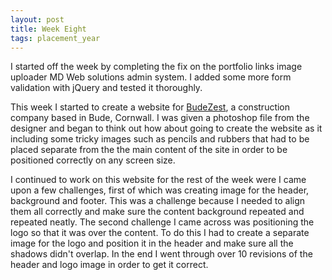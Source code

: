 ```yaml
---
layout: post
title: Week Eight
tags: placement_year
---
```

I started off the week by completing the fix on the portfolio links image uploader MD Web solutions admin system. I added some more form validation with jQuery and tested it thoroughly.

This week I started to create a website for [BudeZest](http://budezest.co.uk/ "BudeZest Construction in Bude, Cornwall"), a construction company based in Bude, Cornwall. I was given a photoshop file from the designer and began to think out how about going to create the website as it including some tricky images such as pencils and rubbers that had to be placed separate from the the main content of the site in order to be positioned correctly on any screen size.

I continued to work on this website for the rest of the week were I came upon a few challenges, first of which was creating image for the header, background and footer. This was a challenge because I needed to align them all correctly and make sure the content background repeated and repeated neatly. The second challenge I came across was positioning the logo so that it was over the content. To do this I had to create a separate image for the logo and position it in the header and make sure all the shadows didn't overlap. In the end I went through over 10 revisions of the header and logo image in order to get it correct.


